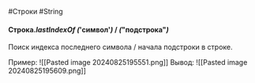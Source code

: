 #Строки #String 

#### Строка.*lastIndexOf (*'символ'*)* /  *(*"подстрока"*)*
Поиск индекса последнего символа / начала подстроки в строке.

Пример: 
![[Pasted image 20240825195551.png]]
Вывод: 
![[Pasted image 20240825195609.png]]

